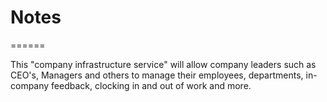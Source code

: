 # Notes
======

This "company infrastructure service" will allow company leaders such as CEO's, Managers and others to manage their employees, departments, in-company feedback, clocking in and out of work and more.
